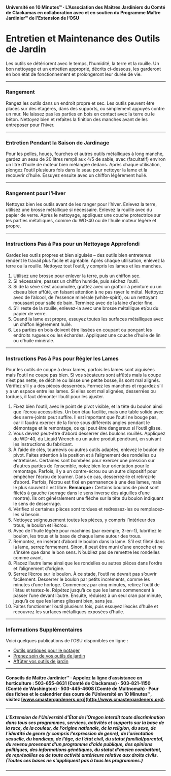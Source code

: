 #### Université en 10 Minutes™ · L’Association des Maîtres Jardiniers du Comté de Clackamas en collaboration avec et en soutien du Programme Maître Jardinier™ de l’Extension de l’OSU

# Entretien et Maintenance des Outils de Jardin

Les outils se détériorent avec le temps, l’humidité, la terre et la rouille. Un bon nettoyage et un entretien approprié, décrits ci-dessous, les garderont en bon état de fonctionnement et prolongeront leur durée de vie.

---

### Rangement

Rangez les outils dans un endroit propre et sec. Les outils peuvent être placés sur des étagères, dans des supports, ou simplement appuyés contre un mur. Ne laissez pas les parties en bois en contact avec la terre ou le béton. Nettoyez bien et refaites la finition des manches avant de les entreposer pour l’hiver.

---

### Entretien Pendant la Saison de Jardinage

Pour les pelles, houes, fourches et autres outils métalliques à long manche, gardez un seau de 20 litres rempli aux 4/5 de sable, avec (facultatif) environ un litre d’huile de moteur bien mélangée dedans. Après chaque utilisation, plongez l’outil plusieurs fois dans le seau pour nettoyer la lame et la recouvrir d’huile. Essuyez ensuite avec un chiffon légèrement huilé.

---

### Rangement pour l’Hiver

Nettoyez bien les outils avant de les ranger pour l’hiver. Enlevez la terre, utilisez une brosse métallique si nécessaire. Enlevez la rouille avec du papier de verre. Après le nettoyage, appliquez une couche protectrice sur les parties métalliques, comme du WD-40 ou de l’huile moteur légère et propre.

---

### Instructions Pas à Pas pour un Nettoyage Approfondi

Gardez les outils propres et bien aiguisés – des outils bien entretenus rendent le travail plus facile et agréable. Après chaque utilisation, enlevez la terre ou la rouille. Nettoyez tout l’outil, y compris les lames et les manches.

1. Utilisez une brosse pour enlever la terre, puis un chiffon sec.
2. Si nécessaire, passez un chiffon humide, puis séchez l’outil.
3. Si de la sève s’est accumulée, grattez avec un grattoir à peinture ou un ciseau bien affûté, en faisant attention à ne pas rayer le métal. Nettoyez avec de l’alcool, de l’essence minérale (white-spirit), ou un nettoyant moussant pour salle de bain. Terminez avec de la laine d’acier fine.
4. S’il reste de la rouille, enlevez-la avec une brosse métallique et/ou du papier de verre.
5. Quand la lame est propre, essuyez toutes les surfaces métalliques avec un chiffon légèrement huilé.
6. Les parties en bois doivent être lissées en coupant ou ponçant les endroits rugueux ou les échardes. Appliquez une couche d’huile de lin ou d’huile minérale.

---

### Instructions Pas à Pas pour Régler les Lames

Pour les outils de coupe à deux lames, parfois les lames sont aiguisées mais l’outil ne coupe pas bien. Si vos sécateurs sont affûtés mais la coupe n’est pas nette, se déchire ou laisse une petite bosse, ils sont mal alignés. Vérifiez s’il y a des pièces desserrées. Fermez les manches et regardez s’il y a un espace entre les lames. Si elles sont mal alignées, desserrées ou tordues, il faut démonter l’outil pour les ajuster.

1. Fixez bien l’outil, avec le point de pivot visible, et la tête du boulon ainsi que l’écrou accessibles. Un bon étau facilite, mais une table solide avec des serre-joints peut suffire. Il est important que l’outil ne bouge pas, car il faudra exercer de la force sous différents angles pendant le démontage et le remontage, ce qui peut être dangereux si l’outil glisse.
2. Vous devrez peut-être d’abord desserrer des boulons rouillés. Appliquez du WD-40, du Liquid Wrench ou un autre produit pénétrant, en suivant les instructions du fabricant.
3. À l’aide de clés, tournevis ou autres outils adaptés, enlevez le boulon de pivot. Faites attention à la position et à l’alignement des rondelles ou entretoises. Certaines sont bombées pour exercer une pression sur d’autres parties de l’ensemble, notez bien leur orientation pour le remontage. Parfois, il y a un contre-écrou ou un autre dispositif pour empêcher l’écrou de tourner. Dans ce cas, desserrez-le et retirez-le d’abord. Parfois, l’écrou est fixé en permanence à une des lames, mais le plus souvent il est libre. **Remarque :** Certains boulons de pivot sont filetés à gauche (serrage dans le sens inverse des aiguilles d’une montre). Ils ont généralement une flèche sur la tête du boulon indiquant le sens de desserrage.
4. Vérifiez si certaines pièces sont tordues et redressez-les ou remplacez-les si besoin.
5. Nettoyez soigneusement toutes les pièces, y compris l’intérieur des trous, le boulon et l’écrou.
6. Avec de l’huile légère pour machines (par exemple, 3-en-1), lubrifiez le boulon, les trous et la base de chaque lame autour des trous.
7. Remontez, en insérant d’abord le boulon dans la lame. S’il est fileté dans la lame, serrez fermement. Sinon, il peut être muni d’une encoche et ne s’insère que dans le bon sens. N’oubliez pas de remettre les rondelles comme avant.
8. Placez l’autre lame ainsi que les rondelles ou autres pièces dans l’ordre et l’alignement d’origine.
9. Serrez l’écrou sur le boulon. À ce stade, l’outil ne devrait pas s’ouvrir facilement. Desserrer le boulon par petits incréments, comme les minutes d’une horloge. Commencez par cinq minutes, retirez l’outil de l’étau et testez-le. Répétez jusqu’à ce que les lames commencent à passer l’une devant l’autre. Ensuite, réduisez à un seul cran par minute, jusqu’à ce que les lames glissent bien, sans jeu.
10. Faites fonctionner l’outil plusieurs fois, puis essuyez l’excès d’huile et recouvrez les surfaces métalliques exposées d’huile.

---

### Informations Supplémentaires

Voici quelques publications de l’OSU disponibles en ligne :

- [Outils pratiques pour le potager](http://extension.oregonstate.edu/gardening/practical-tools-vegetable-gardener)
- [Prenez soin de vos outils de jardin](http://extension.oregonstate.edu/gardening/take-good-care-hard-working-garden-tools)
- [Affûter vos outils de jardin](http://extension.oregonstate.edu/benton/sites/default/files/sharpgdn_insights2012.pdf)

---

#### Conseils de Maître Jardinier™ · Appelez la ligne d’assistance en horticulture : 503-655-8631 (Comté de Clackamas) · 503-821-1150 (Comté de Washington) · 503-445-4608 (Comté de Multnomah) · Pour des fiches et le calendrier des cours de l’Université en 10 Minutes™, visitez [www.cmastergardeners.org](http://www.cmastergardeners.org).

---

##### L’Extension de l’Université d’État de l’Oregon interdit toute discrimination dans tous ses programmes, services, activités et supports sur la base de la race, de la couleur, de l’origine nationale, de la religion, du sexe, de l’identité de genre (y compris l’expression de genre), de l’orientation sexuelle, du handicap, de l’âge, de l’état civil, du statut familial/parental, du revenu provenant d’un programme d’aide publique, des opinions politiques, des informations génétiques, du statut d’ancien combattant, de représailles ou de toute activité antérieure relative aux droits civils. (Toutes ces bases ne s’appliquent pas à tous les programmes.)
---